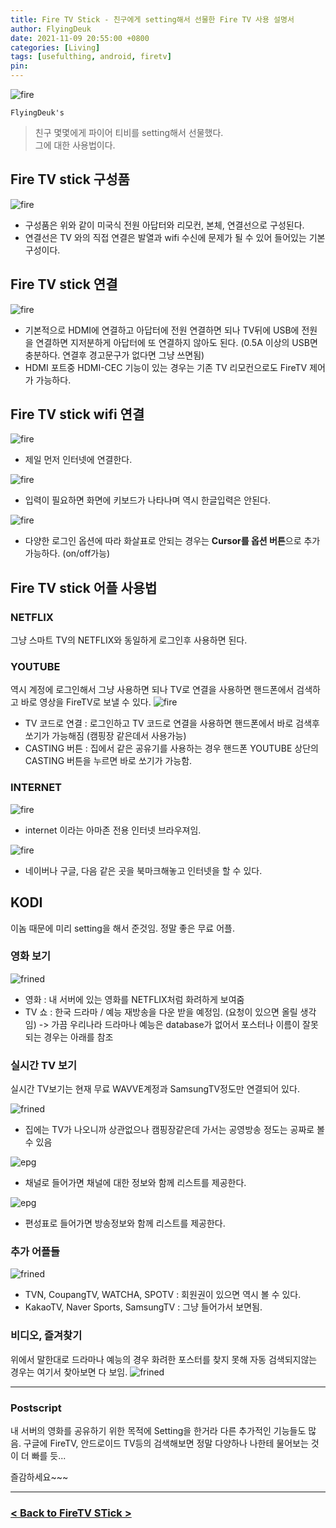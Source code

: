 ```yaml
---
title: Fire TV Stick - 친구에게 setting해서 선물한 Fire TV 사용 설명서
author: FlyingDeuk
date: 2021-11-09 20:55:00 +0800
categories: [Living]
tags: [usefulthing, android, firetv]
pin:
---
```


![fire](/img/living/fire/stick.jpg)


`FlyingDeuk's`
> 친구 몇몇에게 파이어 티비를 setting해서 선물했다. <br>
그에 대한 사용법이다.  

## Fire TV stick 구성품
![fire](/img/living/fire/fire1.jpg)
- 구성품은 위와 같이 미국식 전원 아답터와 리모컨, 본체, 연결선으로 구성된다. <br>
- 연결선은 TV 와의 직접 연결은 발열과 wifi 수신에 문제가 될 수 있어 들어있는 기본 구성이다.

## Fire TV stick 연결
![fire](/img/living/fire/hdmi.jpg)
- 기본적으로 HDMI에 연결하고 아답터에 전원 연결하면 되나 TV뒤에 USB에 전원을 연결하면 지저분하게 아답터에 또 연결하지 않아도 된다. (0.5A 이상의 USB면 충분하다. 연결후 경고문구가 없다면 그냥 쓰면됨)
- HDMI 포트중 HDMI-CEC 기능이 있는 경우는 기존 TV 리모컨으로도 FireTV 제어가 가능하다.

## Fire TV stick wifi 연결
![fire](/img/living/fire/fire4.jpg)
- 제일 먼저 인터넷에 연결한다.

![fire](/img/living/fire/fire5.jpg)
- 입력이 필요하면 화면에 키보드가 나타나며 역시 한글입력은 안된다.

![fire](/img/living/fire/fire6.jpg)
- 다양한 로그인 옵션에 따라 화살표로 안되는 경우는 **Cursor를 옵션 버튼**으로 추가 가능하다. (on/off가능)

## Fire TV stick 어플 사용법

### NETFLIX
그냥 스마트 TV의 NETFLIX와 동일하게 로그인후 사용하면 된다.

### YOUTUBE
역시 계정에 로그인해서 그냥 사용하면 되나 TV로 연결을 사용하면 핸드폰에서 검색하고 바로 영상을 FireTV로 보낼 수 있다.
![fire](/img/living/fire/you5.jpg)
- TV 코드로 연결 : 로그인하고 TV 코드로 연결을 사용하면 핸드폰에서 바로 검색후 쏘기가 가능해짐 (캠핑장 같은데서 사용가능)
- CASTING 버튼 : 집에서 같은 공유기를 사용하는 경우 핸드폰 YOUTUBE 상단의 CASTING 버튼을 누르면 바로 쏘기가 가능함.

### INTERNET
![fire](/img/living/fire/internet.jpg)
- internet 이라는 아마존 전용 인터넷 브라우져임.

![fire](/img/living/fire/internet2.jpg)
- 네이버나 구글, 다음 같은 곳을 북마크해놓고 인터넷을 할 수 있다.  

## KODI
이놈 때문에 미리 setting을 해서 준것임. 정말 좋은 무료 어플.

### 영화 보기
![frined](/img/living/kodi/friend1.jpg)
- 영화 : 내 서버에 있는 영화를 NETFLIX처럼 화려하게 보여줌
- TV 쇼 : 한국 드라마 / 예능 재방송을 다운 받을 예정임. (요청이 있으면 올릴 생각임) -> 가끔 우리나라 드라마나 예능은 database가 없어서 포스터나 이름이 잘못되는 경우는 아래를 참조

### 실시간 TV 보기
실시간 TV보기는 현재 무료 WAVVE계정과 SamsungTV정도만 연결되어 있다.

![frined](/img/living/kodi/friend2.jpg)
- 집에는 TV가 나오니까 상관없으나 캠핑장같은데 가서는 공영방송 정도는 공짜로 볼 수 있음

![epg](/img/living/kodi/epg13.jpg)
- 채널로 들어가면 채널에 대한 정보와 함께 리스트를 제공한다.

![epg](/img/living/kodi/epg14.jpg)
- 편성표로 들어가면 방송정보와 함께 리스트를 제공한다.

### 추가 어플들
![frined](/img/living/kodi/friend3.jpg)
- TVN, CoupangTV, WATCHA, SPOTV : 회원권이 있으면 역시 볼 수 있다.
- KakaoTV, Naver Sports, SamsungTV : 그냥 들어가서 보면됨.

### 비디오, 즐겨찾기
위에서 말한대로 드라마나 예능의 경우 화려한 포스터를 찾지 못해 자동 검색되지않는 경우는 여기서 찾아보면 다 보임.
![frined](/img/living/kodi/friend4.jpg)

---------

### Postscript
내 서버의 영화를 공유하기 위한 목적에 Setting을 한거라 다른 추가적인 기능들도 많음.
구글에 FireTV, 안드로이드 TV등의 검색해보면 정말 다양하나 나한테 물어보는 것이 더 빠를 듯...

즐감하세요~~~

-------

### [< Back to FireTV STick >](/posts/FireTV/)
